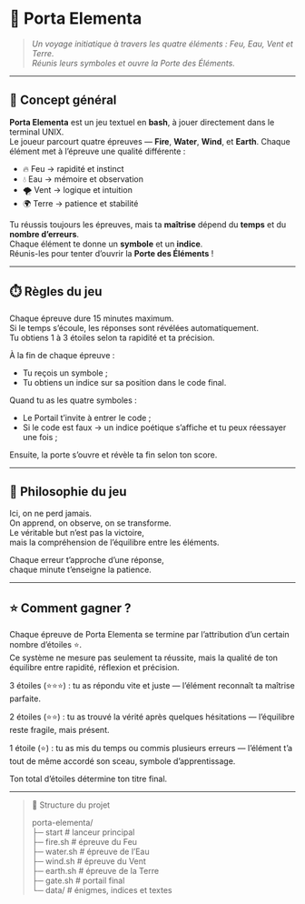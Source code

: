 # 🌌 Porta Elementa
> *Un voyage initiatique à travers les quatre éléments : Feu, Eau, Vent et Terre.*  
> *Réunis leurs symboles et ouvre la Porte des Éléments.*

---
## 🧭 Concept général

**Porta Elementa** est un jeu textuel en **bash**, à jouer directement dans le terminal UNIX.  
Le joueur parcourt quatre épreuves — **Fire**, **Water**, **Wind**, et **Earth**.
Chaque élément met à l’épreuve une qualité différente :  
- 🔥 Feu → rapidité et instinct  
- 💧 Eau → mémoire et observation  
- 🌪️ Vent → logique et intuition  
- 🌍 Terre → patience et stabilité  

Tu réussis toujours les épreuves, mais ta **maîtrise** dépend du **temps** et du **nombre d’erreurs**.  
Chaque élément te donne un **symbole** et un **indice**.  
Réunis-les pour tenter d’ouvrir la **Porte des Éléments** !

---
## ⏱️ Règles du jeu

Chaque épreuve dure 15 minutes maximum.  
Si le temps s’écoule, les réponses sont révélées automatiquement.  
Tu obtiens 1 à 3 étoiles selon ta rapidité et ta précision.  

À la fin de chaque épreuve :
- Tu reçois un symbole ;
- Tu obtiens un indice sur sa position dans le code final.
  
Quand tu as les quatre symboles :
- Le Portail t’invite à entrer le code ;
- Si le code est faux → un indice poétique s’affiche et tu peux réessayer une fois ;
  
Ensuite, la porte s’ouvre et révèle ta fin selon ton score.

---
## 🔮 Philosophie du jeu

Ici, on ne perd jamais.  
On apprend, on observe, on se transforme.  
Le véritable but n’est pas la victoire,  
mais la compréhension de l’équilibre entre les éléments.  

Chaque erreur t’approche d’une réponse,  
chaque minute t’enseigne la patience.  

---
## ⭐ Comment gagner ?

Chaque épreuve de Porta Elementa se termine par l’attribution d’un certain nombre d’étoiles ⭐.  
Ce système ne mesure pas seulement ta réussite, mais la qualité de ton équilibre entre rapidité, réflexion et précision.

3 étoiles (⭐⭐⭐) : tu as répondu vite et juste — l’élément reconnaît ta maîtrise parfaite.

2 étoiles (⭐⭐) : tu as trouvé la vérité après quelques hésitations — l’équilibre reste fragile, mais présent.

1 étoile (⭐) : tu as mis du temps ou commis plusieurs erreurs — l’élément t’a tout de même accordé son sceau, symbole d’apprentissage.

Ton total d’étoiles détermine ton titre final.

---
> 📁 Structure du projet
> 
> porta-elementa/  
> ├─ start              # lanceur principal  
> ├─ fire.sh            # épreuve du Feu  
> ├─ water.sh           # épreuve de l’Eau  
> ├─ wind.sh            # épreuve du Vent  
> ├─ earth.sh           # épreuve de la Terre  
> ├─ gate.sh            # portail final  
> └─ data/              # énigmes, indices et textes  

